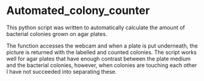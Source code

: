 # Automated_colony_counter
This python script was written to automatically calculate the amount of bacterial colonies grown on agar plates.

The function accesses the webcam and when a plate is put underneath, the picture is returned with the labelled and counted colonies. The script works well for agar plates that have enough contrast between the plate medium and the bacterial colonies, however, when colonies are touching each other I have not succeeded into separating these.
